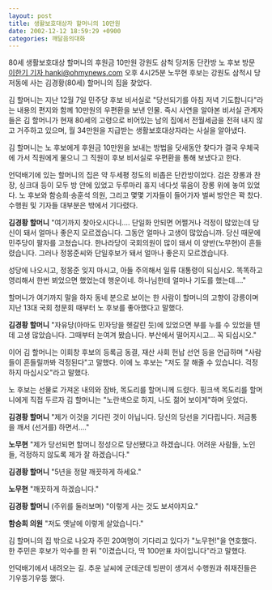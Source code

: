 ```yaml
---
layout: post
title: 생활보호대상자 할머니의 10만원
date: 2002-12-12 18:59:29 +0900
categories: 깨달음의대화
---
```

 80세 생활보호대상 할머니의 후원금 10만원 강원도 삼척 당저동 단칸방 노 후보 방문 <a class="writer" href="mailto:hanki@ohmynews.com">이한기 기자 </a> hanki@ohmynews.com 오후 4시25분 노무현 후보는 강원도 삼척시 당저동에 사는 김경황(80세) 할머니의 집을 찾았다.
  

  
김 할머니는 지난 12월 7일 민주당 후보 비서실로 "당선되기를 아침 저녁 기도합니다"라는 내용의 편지와 함께 10만원의 우편환을 보낸 인물. 즉시 사연을 알아본 비서실 관계자들은 김 할머니가 현재 80세의 고령으로 비어있는 남의 집에서 전월세금을 전혀 내지 않고 거주하고 있으며, 월 34만원을 지급받는 생활보호대상자라는 사실을 알아냈다.
  

  
김 할머니는 노 후보에게 후원금 10만원을 보내는 방법을 닷새동안 찾다가 결국 우체국에 가서 직원에게 물으니 그 직원이 후보 비서실로 우편환을 통해 보냈다고 한다.
  

  
언덕배기에 있는 할머니의 집은 약 두세평 정도의 비좁은 단칸방이었다. 검은 장롱과 찬장, 싱크대 등이 모두 방 안에 있었고 두루마리 휴지 네다섯 묶음이 장롱 위에 놓여 있었다. 노 후보와 함승희·송훈석 의원, 그리고 몇몇 기자들이 들어가자 벌써 방안은 꽉 찼다. 수행원 및 기자들 대부분은 밖에서 기다렸다.
  

  
**김경황 할머니** "여기까지 찾아오시다니…. 단일화 안되면 어쩔거나 걱정이 많았는데 당신이 돼서 얼마나 좋은지 모르겠습니다. 그동안 얼마나 고생이 많았습니까. 당신 때문에 민주당이 팔자를 고쳤습니다. 한나라당이 국회의원이 많이 돼서 이 양반(노무현)이 흔들렸습니다. 그러나 정몽준씨와 단일후보가 돼서 얼마나 좋은지 모르겠습니다.
  

  
성당에 나오시고, 정몽준 잊지 마시고, 아들 주의해서 일류 대통령이 되십시오. 똑똑하고 영리해서 한번 뵈었으면 했었는데 행운이네. 하나님한테 얼마나 기도를 했는데…."
  

  
할머니가 여기까지 말을 하자 동네 분으로 보이는 한 사람이 할머니의 고향이 강릉이며 지난 13대 국회 청문회 때부터 노 후보를 좋아했다고 말했다.
  

  
**김경황 할머니** "자유당(아마도 민자당을 헷갈린 듯)에 있었으면 부를 누를 수 있었을 텐데 고생 많았습니다. 그때부터 눈여겨 봤습니다. 부산에서 떨어지시고… 꼭 되십시오."
  

  
이어 김 할머니는 이회창 후보의 등록금 동결, 재산 사회 헌납 선언 등을 언급하며 "사람들이 흔들릴까봐 걱정된다"고 말했다. 이에 노 후보는 "저도 잘 해줄 수 있습니다. 걱정하지 마십시오"라고 말했다.
  

  
노 후보는 선물로 가져온 내의와 잠바, 목도리를 할머니께 드렸다. 핑크색 목도리를 할머니에게 직접 두르자 김 할머니는 "노란색으로 하지, 나도 젊어 보이게"하며 웃었다.
  

  
**김경황 할머니** "제가 이것을 기다린 것이 아닙니다. 당신의 당선을 기다립니다. 저금통을 깨서 (선거를) 하면서…."
  

  
**노무현** "제가 당선되면 할머니 정성으로 당선됐다고 하겠습니다. 어려운 사람들, 노인들, 걱정하지 않도록 제가 잘 하겠습니다."
  

  
**김경황 할머니** "5년을 정말 깨끗하게 하세요."
  

  
**노무현** "깨끗하게 하겠습니다."
  

  
**김경황 할머니** (주위를 둘러보며) "이렇게 사는 것도 보셔야지요."
  

  
**함승희 의원** "저도 옛날에 이렇게 살았습니다."
  

  
김 할머니의 집 밖으로 나오자 주민 20여명이 기다리고 있다가 "노무현!"을 연호했다. 한 주민은 후보가 악수를 한 뒤 "이겼습니다, 딱 100만표 차이입니다"라고 말했다.
  

  
언덕배기에서 내려오는 길. 추운 날씨에 군데군데 빙판이 생겨서 수행원과 취재진들은 기우뚱기우뚱 했다.